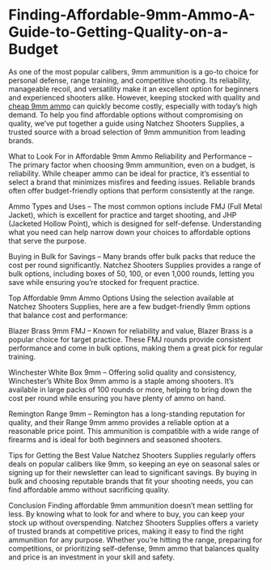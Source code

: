 # Finding-Affordable-9mm-Ammo-A-Guide-to-Getting-Quality-on-a-Budget
As one of the most popular calibers, 9mm ammunition is a go-to choice for personal defense, range training, and competitive shooting. Its reliability, manageable recoil, and versatility make it an excellent option for beginners and experienced shooters alike. However, keeping stocked with quality and  <a href="https://www.natchezss.com/ammunition/handgun-ammunition/9mm-ammo">cheap 9mm ammo</a> can quickly become costly, especially with today’s high demand. To help you find affordable options without compromising on quality, we’ve put together a guide using Natchez Shooters Supplies, a trusted source with a broad selection of 9mm ammunition from leading brands.

What to Look For in Affordable 9mm Ammo
Reliability and Performance – The primary factor when choosing 9mm ammunition, even on a budget, is reliability. While cheaper ammo can be ideal for practice, it’s essential to select a brand that minimizes misfires and feeding issues. Reliable brands often offer budget-friendly options that perform consistently at the range.

Ammo Types and Uses – The most common options include FMJ (Full Metal Jacket), which is excellent for practice and target shooting, and JHP (Jacketed Hollow Point), which is designed for self-defense. Understanding what you need can help narrow down your choices to affordable options that serve the purpose.

Buying in Bulk for Savings – Many brands offer bulk packs that reduce the cost per round significantly. Natchez Shooters Supplies provides a range of bulk options, including boxes of 50, 100, or even 1,000 rounds, letting you save while ensuring you’re stocked for frequent practice.

Top Affordable 9mm Ammo Options
Using the selection available at Natchez Shooters Supplies, here are a few budget-friendly 9mm options that balance cost and performance:

Blazer Brass 9mm FMJ – Known for reliability and value, Blazer Brass is a popular choice for target practice. These FMJ rounds provide consistent performance and come in bulk options, making them a great pick for regular training.

Winchester White Box 9mm – Offering solid quality and consistency, Winchester’s White Box 9mm ammo is a staple among shooters. It’s available in large packs of 100 rounds or more, helping to bring down the cost per round while ensuring you have plenty of ammo on hand.

Remington Range 9mm – Remington has a long-standing reputation for quality, and their Range 9mm ammo provides a reliable option at a reasonable price point. This ammunition is compatible with a wide range of firearms and is ideal for both beginners and seasoned shooters.

Tips for Getting the Best Value
Natchez Shooters Supplies regularly offers deals on popular calibers like 9mm, so keeping an eye on seasonal sales or signing up for their newsletter can lead to significant savings. By buying in bulk and choosing reputable brands that fit your shooting needs, you can find affordable ammo without sacrificing quality.

Conclusion
Finding affordable 9mm ammunition doesn’t mean settling for less. By knowing what to look for and where to buy, you can keep your stock up without overspending. Natchez Shooters Supplies offers a variety of trusted brands at competitive prices, making it easy to find the right ammunition for any purpose. Whether you’re hitting the range, preparing for competitions, or prioritizing self-defense, 9mm ammo that balances quality and price is an investment in your skill and safety.
